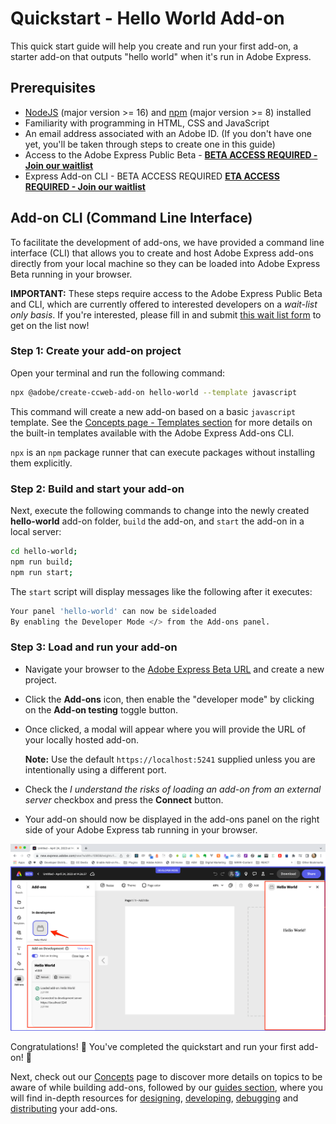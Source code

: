 # Quickstart - Hello World Add-on

This quick start guide will help you create and run your first add-on, a starter add-on that outputs "hello world" when it's run in Adobe Express.

<!-- If you have not completed the [Setup step](setup.md) yet, please go back and complete that step first, it will only take a minute.  -->

## Prerequisites

- [NodeJS](https://nodejs.org/en/download/) (major version >= 16) and [npm](https://docs.npmjs.com/downloading-and-installing-node-js-and-npm) (major version >= 8) installed
- Familiarity with programming in HTML, CSS and JavaScript
- An email address associated with an Adobe ID. (If you don't have one yet, you'll be taken through steps to create one in this guide)
- Access to the Adobe Express Public Beta - [**BETA ACCESS REQUIRED - Join our waitlist**](../)
- Express Add-on CLI - BETA ACCESS REQUIRED [**ETA ACCESS REQUIRED - Join our waitlist**](../)

<!-- #### Prerequisites with Beta Access Required - [**Join our waitlist**](../)
- Access to the Adobe Express Public Beta
- Express Add-on CLI  -->

## Add-on CLI (Command Line Interface)
To facilitate the development of add-ons, we have provided a command line interface (CLI) that allows you to create and host Adobe Express add-ons directly from your local machine so they can be loaded into Adobe Express Beta running in your browser. 

<!-- Before you can use the CLI, you must install it to your local environment. -->

<InlineAlert slots="text" variant="error"/>

**IMPORTANT:** These steps require access to the Adobe Express Public Beta and CLI, which are currently offered to interested developers on a *wait-list only basis*. If you're interested, please fill in and submit [this wait list form]() to get on the list now!

<!-- 
We are currently offering a [**wait list**]() to provide access to developers interested in developing add-ons for Adobe Express. Please fill in and submit [the wait list form]() to get on the list now! -->


### Step 1: Create your add-on project
Open your terminal and run the following command:

```bash
npx @adobe/create-ccweb-add-on hello-world --template javascript     
```

This command will create a new add-on based on a basic `javascript` template. See the [Concepts page - Templates section](../getting_started/concepts.md/#templates) for more details on the built-in templates available with the Adobe Express Add-ons CLI. 

<InlineAlert slots="text" variant="success"/>

`npx` is an `npm` package runner that can execute packages without installing them explicitly.


### Step 2: Build and start your add-on
Next, execute the following commands to change into the newly created **hello-world** add-on folder, `build` the add-on, and `start` the add-on in a local server:

```bash
cd hello-world;
npm run build;
npm run start;
```

The `start` script will display messages like the following after it executes:

```bash
Your panel 'hello-world' can now be sideloaded
By enabling the Developer Mode </> from the Add-ons panel.
```

### Step 3: Load and run your add-on

- Navigate your browser to the [Adobe Express Beta URL](https://new.express.adobe.com/new) and create a new project.
- Click the **Add-ons** icon, then enable the "developer mode" by clicking on the **Add-on testing** toggle button.
- Once clicked, a modal will appear where you will provide the URL of your locally hosted add-on.

  **Note:** Use the default `https://localhost:5241` supplied unless you are intentionally using a different port.

- Check the *I understand the risks of loading an add-on from an external server* checkbox and press the **Connect** button.
- Your add-on should now be displayed in the add-ons panel on the right side of your Adobe Express tab running in your browser. 

![Hello World add-on](img/hello-world-loaded-log-open.png)

Congratulations! 👏 You've completed the quickstart and run your first add-on! 🏅 

Next, check out our [Concepts](../getting_started/concepts.md) page to discover more details on topics to be aware of while building add-ons, followed by our [guides section](../guides/), where you will find in-depth resources for [designing](../guides/design/), [developing](../guides/develop/), [debugging](../guides/debug/) and [distributing](../guides/distribute/) your add-ons.